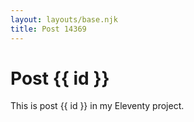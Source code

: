 ```yaml
---
layout: layouts/base.njk
title: Post 14369
---
```


# Post {{ id }}

This is post {{ id }} in my Eleventy project.
